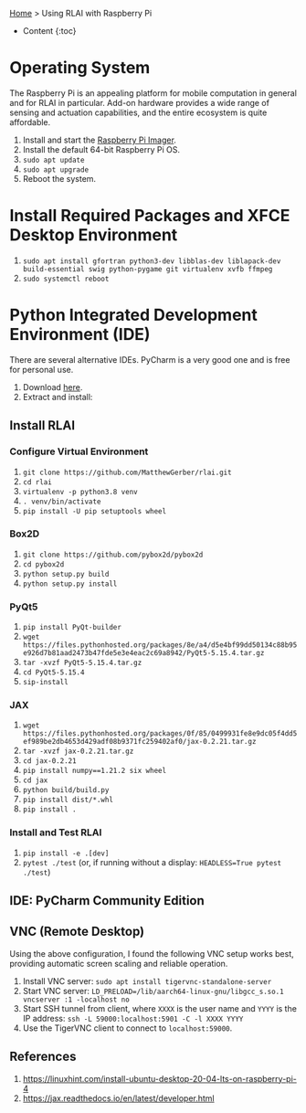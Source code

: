 [Home](index.md) > Using RLAI with Raspberry Pi
* Content
{:toc}

# Operating System
The Raspberry Pi is an appealing platform for mobile computation in general and for RLAI in particular. Add-on hardware
provides a wide range of sensing and actuation capabilities, and the entire ecosystem is quite affordable.

1. Install and start the [Raspberry Pi Imager](https://www.raspberrypi.com/software/).
2. Install the default 64-bit Raspberry Pi OS.
3. `sudo apt update`
4. `sudo apt upgrade`
5. Reboot the system.

# Install Required Packages and XFCE Desktop Environment
1. `sudo apt install gfortran python3-dev libblas-dev liblapack-dev build-essential swig python-pygame git virtualenv xvfb ffmpeg`
2. `sudo systemctl reboot`

# Python Integrated Development Environment (IDE)
There are several alternative IDEs. PyCharm is a very good one and is free for personal use.

1. Download [here](https://www.jetbrains.com/pycharm/download).
2. Extract and install:

## Install RLAI

### Configure Virtual Environment
1. `git clone https://github.com/MatthewGerber/rlai.git`
2. `cd rlai`
3. `virtualenv -p python3.8 venv`
4. `. venv/bin/activate`
5. `pip install -U pip setuptools wheel`

### Box2D
1. `git clone https://github.com/pybox2d/pybox2d`
2. `cd pybox2d`
3. `python setup.py build`
4. `python setup.py install`

### PyQt5
1. `pip install PyQt-builder`
2. `wget https://files.pythonhosted.org/packages/8e/a4/d5e4bf99dd50134c88b95e926d7b81aad2473b47fde5e3e4eac2c69a8942/PyQt5-5.15.4.tar.gz`
3. `tar -xvzf PyQt5-5.15.4.tar.gz`
4. `cd PyQt5-5.15.4`
5. `sip-install`

### JAX
1. `wget https://files.pythonhosted.org/packages/0f/85/0499931fe8e9dc05f4dd5ef989be2db4653d429adf08b9371fc259402af0/jax-0.2.21.tar.gz`
2. `tar -xvzf jax-0.2.21.tar.gz`
3. `cd jax-0.2.21`
4. `pip install numpy==1.21.2 six wheel`
5. `cd jax`
6. `python build/build.py`
7. `pip install dist/*.whl`
8. `pip install .`

### Install and Test RLAI
1. `pip install -e .[dev]`
2. `pytest ./test` (or, if running without a display:  `HEADLESS=True pytest ./test`)

## IDE:  PyCharm Community Edition

## VNC (Remote Desktop)
Using the above configuration, I found the following VNC setup works best, providing automatic screen scaling and 
reliable operation.
1. Install VNC server:  `sudo apt install tigervnc-standalone-server`
2. Start VNC server:  `LD_PRELOAD=/lib/aarch64-linux-gnu/libgcc_s.so.1 vncserver :1 -localhost no`
3. Start SSH tunnel from client, where `XXXX` is the user name and `YYYY` is the IP address:  `ssh -L 59000:localhost:5901 -C -l XXXX YYYY`
4. Use the TigerVNC client to connect to `localhost:59000`.

## References
1. https://linuxhint.com/install-ubuntu-desktop-20-04-lts-on-raspberry-pi-4
2. https://jax.readthedocs.io/en/latest/developer.html
